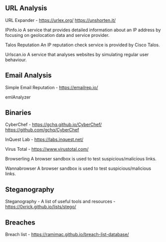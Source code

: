 ## URL Analysis
URL Expander - https://urlex.org/
https://unshorten.it/

IPinfo.io
A service that provides detailed information about an IP address by focusing on geolocation data and service provider.

Talos Reputation
An IP reputation check service is provided by Cisco Talos.

Urlscan.io
A service that analyses websites by simulating regular user behaviour.

## Email Analysis 
Simple Email Reputation - https://emailrep.io/

emlAnalyzer

## Binaries
CyberChef - https://gchq.github.io/CyberChef/ 
https://github.com/gchq/CyberChef

InQuest Lab - https://labs.inquest.net/

Virus Total - https://www.virustotal.com/

Browserling
A browser sandbox is used to test suspicious/malicious links.

Wannabrowser
A browser sandbox is used to test suspicious/malicious links.

## Steganography 
Steganography - A list of useful tools and resources - https://0xrick.github.io/lists/stego/

## Breaches
Breach list - https://ramimac.github.io/breach-list-database/

